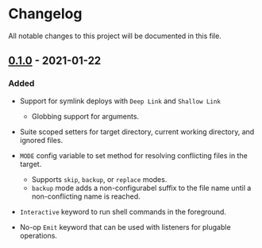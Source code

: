 # Changelog

All notable changes to this project will be documented in this file.

## [0.1.0] - 2021-01-22

### Added

- Support for symlink deploys with `Deep Link` and `Shallow Link`
    - Globbing support for arguments.

- Suite scoped setters for target directory, current working directory, and ignored files.

- `MODE` config variable to set method for resolving conflicting files in the target.
    - Supports `skip`, `backup`, or `replace` modes.
    - `backup` mode adds a non-configurabel suffix to the file name until a non-conflicting name is reached.

- `Interactive` keyword to run shell commands in the foreground.

- No-op `Emit` keyword that can be used with listeners for plugable operations.


[Unreleased]: https://github.com/errose28/DotfilesLibrary/compare/v0.1.0...HEAD
[0.1.0]: https://github.com/errose28/DotfilesLibrary/releases/tag/v0.1.0